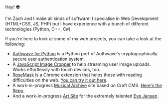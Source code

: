 <!---

- 👋 Hi, I’m @Zach-Clare
- 👀 I’m interested in ...
- 🌱 I’m currently learning ...
- 💞️ I’m looking to collaborate on ...
- 📫 How to reach me ...


Zach-Clare/Zach-Clare is a ✨ special ✨ repository because its `README.md` (this file) appears on your GitHub profile.
You can click the Preview link to take a look at your changes.
--->

Hey! 👽 

I'm Zach and I make all kinds of software! I specialise in Web Development (HTML+CSS, JS, PHP) but I have experience with a bunch of different technologies (Python, C++, C#).

If you're here to look at some of my web projects, you can take a look at the following:
- [Authwave for Python](https://github.com/Authwave/python-client) is a Python port of Authwave's cryptographically secure user authentication system.
- A [JavaScript Image Cropper](https://github.com/Zach-Clare/js-image-cropper) to help streaming user image uploads. Works effortlessly with touch devices, too.
- [RoseMask](https://github.com/Zach-Clare/rosemask) is a Chrome extension that helps those with reading difficulties on the web. [You can try it out here](https://chrome.google.com/webstore/detail/rosemask/kijieflhjgpcjmnnoiiaimiffoaignjh).
- A work-in-progress [Musical Archive](https://musicalarchive.helixsoftware.uk) site based on Craft CMS. [Here's the Repo](https://github.com/Zach-Clare/musicalarchive).
- And a work-in-progress [Art Site](https://github.com/Zach-Clare/evejansenart) for the extremely talented [Eve Jansen](https://www.instagram.com/evejansenart/).
